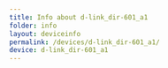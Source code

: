 ```yaml
---
title: Info about d-link_dir-601_a1
folder: info
layout: deviceinfo
permalink: /devices/d-link_dir-601_a1/
device: d-link_dir-601_a1
---
```

